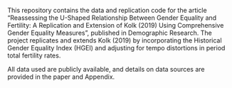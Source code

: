 This repository contains the data and replication code for the article “Reassessing the U-Shaped Relationship Between Gender Equality and Fertility: A Replication and Extension of Kolk (2019) Using Comprehensive Gender Equality Measures”, published in Demographic Research. The project replicates and extends Kolk (2019) by incorporating the Historical Gender Equality Index (HGEI) and adjusting for tempo distortions in period total fertility rates.

All data used are publicly available, and details on data sources are provided in the paper and Appendix.
